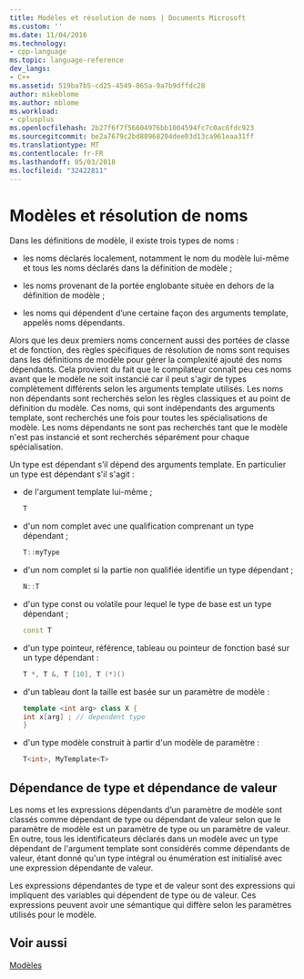 ```yaml
---
title: Modèles et résolution de noms | Documents Microsoft
ms.custom: ''
ms.date: 11/04/2016
ms.technology:
- cpp-language
ms.topic: language-reference
dev_langs:
- C++
ms.assetid: 519ba7b5-cd25-4549-865a-9a7b9dffdc28
author: mikeblome
ms.author: mblome
ms.workload:
- cplusplus
ms.openlocfilehash: 2b27f6f7f56604976bb1004594fc7c0ac6fdc923
ms.sourcegitcommit: be2a7679c2bd80968204dee03d13ca961eaa31ff
ms.translationtype: MT
ms.contentlocale: fr-FR
ms.lasthandoff: 05/03/2018
ms.locfileid: "32422811"
---
```

# <a name="templates-and-name-resolution"></a>Modèles et résolution de noms

Dans les définitions de modèle, il existe trois types de noms :  
  
-   les noms déclarés localement, notamment le nom du modèle lui-même et tous les noms déclarés dans la définition de modèle ;  
  
-   les noms provenant de la portée englobante située en dehors de la définition de modèle ;  
  
-   les noms qui dépendent d’une certaine façon des arguments template, appelés noms dépendants.  
  
 Alors que les deux premiers noms concernent aussi des portées de classe et de fonction, des règles spécifiques de résolution de noms sont requises dans les définitions de modèle pour gérer la complexité ajouté des noms dépendants. Cela provient du fait que le compilateur connaît peu ces noms avant que le modèle ne soit instancié car il peut s'agir de types complètement différents selon les arguments template utilisés. Les noms non dépendants sont recherchés selon les règles classiques et au point de définition du modèle. Ces noms, qui sont indépendants des arguments template, sont recherchés une fois pour toutes les spécialisations de modèle. Les noms dépendants ne sont pas recherchés tant que le modèle n'est pas instancié et sont recherchés séparément pour chaque spécialisation.  
  
 Un type est dépendant s’il dépend des arguments template. En particulier un type est dépendant s'il s'agit :  
  
-   de l'argument template lui-même ;  
  
    ```cpp
    T  
    ```  
  
-   d'un nom complet avec une qualification comprenant un type dépendant ;  
  
    ```cpp
    T::myType  
    ```  
  
-   d'un nom complet si la partie non qualifiée identifie un type dépendant ;  
  
    ```cpp
    N::T  
    ```  
  
-   d'un type const ou volatile pour lequel le type de base est un type dépendant ;  
  
    ```cpp
    const T  
    ```  
  
-   d'un type pointeur, référence, tableau ou pointeur de fonction basé sur un type dépendant :  
  
    ```cpp
    T *, T &, T [10], T (*)()  
    ```  
  
-   d'un tableau dont la taille est basée sur un paramètre de modèle :  
  
    ```cpp
    template <int arg> class X {  
    int x[arg] ; // dependent type  
    }  
    ```  
  
-   d'un type modèle construit à partir d'un modèle de paramètre :  
  
    ```cpp
    T<int>, MyTemplate<T>  
    ```  
  
## <a name="type-dependence-and-value-dependence"></a>Dépendance de type et dépendance de valeur

 Les noms et les expressions dépendants d’un paramètre de modèle sont classés comme dépendant de type ou dépendant de valeur selon que le paramètre de modèle est un paramètre de type ou un paramètre de valeur. En outre, tous les identificateurs déclarés dans un modèle avec un type dépendant de l'argument template sont considérés comme dépendants de valeur, étant donné qu'un type intégral ou énumération est initialisé avec une expression dépendante de valeur.  
  
 Les expressions dépendantes de type et de valeur sont des expressions qui impliquent des variables qui dépendent de type ou de valeur. Ces expressions peuvent avoir une sémantique qui diffère selon les paramètres utilisés pour le modèle.  
  
## <a name="see-also"></a>Voir aussi

 [Modèles](../cpp/templates-cpp.md)
